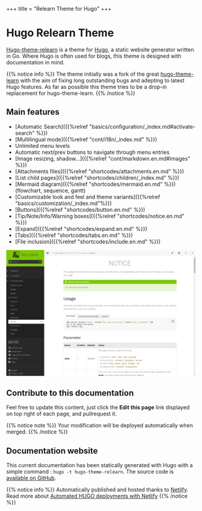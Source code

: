 +++
title = "Relearn Theme for Hugo"
+++

# Hugo Relearn Theme

[Hugo-theme-relearn](http://github.com/McShelby/hugo-theme-relearn) is a theme for [Hugo](https://gohugo.io/), a static website generator written in Go. Where Hugo is often used for blogs, this theme is designed with documentation in mind.

{{% notice info %}}
The theme initially was a fork of the great [hugo-theme-learn](https://github.com/matcornic/hugo-theme-learn) with the aim of fixing long outstanding bugs and adepting to latest Hugo features. As far as possible this theme tries to be a drop-in replacement for hugo-theme-learn.
{{% /notice %}}

## Main features

* [Automatic Search]({{%relref "basics/configuration/_index.md#activate-search" %}})
* [Multilingual mode]({{%relref "cont/i18n/_index.md" %}})
* Unlimited menu levels
* Automatic next/prev buttons to navigate through menu entries
* [Image resizing, shadow...]({{%relref "cont/markdown.en.md#images" %}})
* [Attachments files]({{%relref "shortcodes/attachments.en.md" %}})
* [List child pages]({{%relref "shortcodes/children/_index.md" %}})
* [Mermaid diagram]({{%relref "shortcodes/mermaid.en.md" %}}) (flowchart, sequence, gantt)
* [Customizable look and feel and theme variants]({{%relref "basics/customization/_index.md"%}})
* [Buttons]({{%relref "shortcodes/button.en.md" %}})
* [Tip/Note/Info/Warning boxes]({{%relref "shortcodes/notice.en.md" %}})
* [Expand]({{%relref "shortcodes/expand.en.md" %}})
* [Tabs]({{%relref "shortcodes/tabs.en.md" %}})
* [File inclusion]({{%relref "shortcodes/include.en.md" %}})

![Screenshot](https://github.com/McShelby/hugo-theme-relearn/raw/main/images/screenshot.png?width=40pc&classes=shadow)

## Contribute to this documentation

Feel free to update this content, just click the **Edit this page** link displayed on top right of each page, and pullrequest it.

{{% notice note %}}
Your modification will be deployed automatically when merged.
{{% /notice %}}

## Documentation website

This current documentation has been statically generated with Hugo with a simple command : `hugo -t hugo-theme-relearn`. The source code is [available on GitHub](https://github.com/McShelby/hugo-theme-relearn).

{{% notice info %}}
Automatically published and hosted thanks to [Netlify](https://www.netlify.com/). Read more about [Automated HUGO deployments with Netlify](https://www.netlify.com/blog/2015/07/30/hosting-hugo-on-netlifyinsanely-fast-deploys/)
{{% /notice %}}

